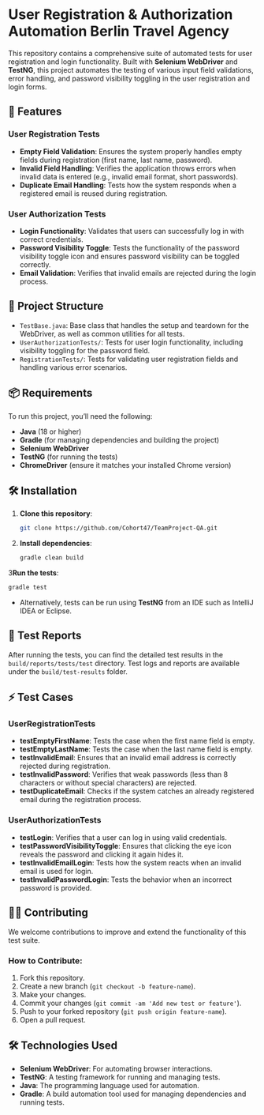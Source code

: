 
# User Registration & Authorization Automation Berlin Travel Agency

This repository contains a comprehensive suite of automated tests for user registration and login functionality. Built with **Selenium WebDriver** and **TestNG**, this project automates the testing of various input field validations, error handling, and password visibility toggling in the user registration and login forms.

## 🚀 Features

### User Registration Tests
- **Empty Field Validation**: Ensures the system properly handles empty fields during registration (first name, last name, password).
- **Invalid Field Handling**: Verifies the application throws errors when invalid data is entered (e.g., invalid email format, short passwords).
- **Duplicate Email Handling**: Tests how the system responds when a registered email is reused during registration.

### User Authorization Tests
- **Login Functionality**: Validates that users can successfully log in with correct credentials.
- **Password Visibility Toggle**: Tests the functionality of the password visibility toggle icon and ensures password visibility can be toggled correctly.
- **Email Validation**: Verifies that invalid emails are rejected during the login process.

## 📂 Project Structure

- `TestBase.java`: Base class that handles the setup and teardown for the WebDriver, as well as common utilities for all tests.
- `UserAuthorizationTests/`: Tests for user login functionality, including visibility toggling for the password field.
- `RegistrationTests/`: Tests for validating user registration fields and handling various error scenarios.

## 📦 Requirements

To run this project, you’ll need the following:
- **Java** (18 or higher)
- **Gradle** (for managing dependencies and building the project)
- **Selenium WebDriver**
- **TestNG** (for running the tests)
- **ChromeDriver** (ensure it matches your installed Chrome version)

## 🛠️ Installation

1. **Clone this repository**:
   ```bash
   git clone https://github.com/Cohort47/TeamProject-QA.git
   ```

2. **Install dependencies**:
   ```bash
   gradle clean build
   ```

3**Run the tests**:
   ```bash
   gradle test
   ```

   - Alternatively, tests can be run using **TestNG** from an IDE such as IntelliJ IDEA or Eclipse.

## 📝 Test Reports

After running the tests, you can find the detailed test results in the `build/reports/tests/test` directory. Test logs and reports are available under the `build/test-results` folder.

## ⚡ Test Cases

### **UserRegistrationTests**

- **testEmptyFirstName**: Tests the case when the first name field is empty.
- **testEmptyLastName**: Tests the case when the last name field is empty.
- **testInvalidEmail**: Ensures that an invalid email address is correctly rejected during registration.
- **testInvalidPassword**: Verifies that weak passwords (less than 8 characters or without special characters) are rejected.
- **testDuplicateEmail**: Checks if the system catches an already registered email during the registration process.

### **UserAuthorizationTests**

- **testLogin**: Verifies that a user can log in using valid credentials.
- **testPasswordVisibilityToggle**: Ensures that clicking the eye icon reveals the password and clicking it again hides it.
- **testInvalidEmailLogin**: Tests how the system reacts when an invalid email is used for login.
- **testInvalidPasswordLogin**: Tests the behavior when an incorrect password is provided.

## 🧑‍💻 Contributing

We welcome contributions to improve and extend the functionality of this test suite.

### How to Contribute:

1. Fork this repository.
2. Create a new branch (`git checkout -b feature-name`).
3. Make your changes.
4. Commit your changes (`git commit -am 'Add new test or feature'`).
5. Push to your forked repository (`git push origin feature-name`).
6. Open a pull request.

## 🛠️ Technologies Used

- **Selenium WebDriver**: For automating browser interactions.
- **TestNG**: A testing framework for running and managing tests.
- **Java**: The programming language used for automation.
- **Gradle**: A build automation tool used for managing dependencies and running tests.
